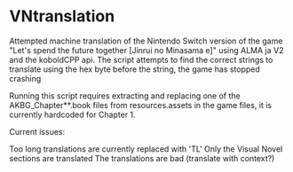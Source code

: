 # VNtranslation
Attempted machine translation of the Nintendo Switch version of the game "Let's spend the future together [Jinrui no Minasama e]" using ALMA ja V2 and the koboldCPP api.
The script attempts to find the correct strings to translate using the hex byte before the string, the game has stopped crashing

Running this script requires extracting and replacing one of the AKBG_Chapter**.book files from resources.assets in the game files, it is currently hardcoded for Chapter 1.

Current issues:

Too long translations are currently replaced with 'TL'
Only the Visual Novel sections are translated
The translations are bad (translate with context?)